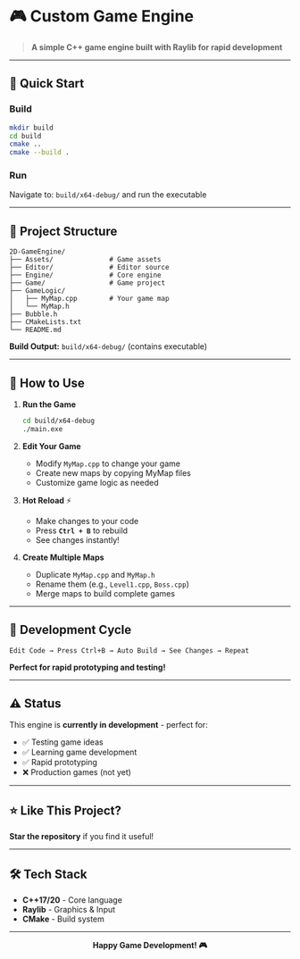 # 🎮 Custom Game Engine

> **A simple C++ game engine built with Raylib for rapid development**

---

## 🚀 **Quick Start**

### **Build**
```bash
mkdir build
cd build
cmake ..
cmake --build .
```

### **Run**
Navigate to: `build/x64-debug/` and run the executable

---

## 📁 **Project Structure**

```
2D-GameEngine/
├── Assets/              # Game assets 
├── Editor/              # Editor source
├── Engine/              # Core engine
├── Game/                # Game project
├── GameLogic/           
│   ├── MyMap.cpp        # Your game map
│   └── MyMap.h          
├── Bubble.h            
├── CMakeLists.txt      
└── README.md           
```

**Build Output:** `build/x64-debug/` (contains executable)

---

## 🎯 **How to Use**

1. **Run the Game**
   ```bash
   cd build/x64-debug
   ./main.exe
   ```

2. **Edit Your Game**
   - Modify `MyMap.cpp` to change your game
   - Create new maps by copying MyMap files
   - Customize game logic as needed

3. **Hot Reload** ⚡
   - Make changes to your code
   - Press **`Ctrl + B`** to rebuild
   - See changes instantly!

4. **Create Multiple Maps**
   - Duplicate `MyMap.cpp` and `MyMap.h`
   - Rename them (e.g., `Level1.cpp`, `Boss.cpp`)
   - Merge maps to build complete games

---

## 🔄 **Development Cycle**

```
Edit Code → Press Ctrl+B → Auto Build → See Changes → Repeat
```

**Perfect for rapid prototyping and testing!**

---

## ⚠️ **Status**

This engine is **currently in development** - perfect for:
- ✅ Testing game ideas
- ✅ Learning game development  
- ✅ Rapid prototyping
- ❌ Production games (not yet)

---

## ⭐ **Like This Project?**

**Star the repository** if you find it useful!

---

## 🛠️ **Tech Stack**
- **C++17/20** - Core language
- **Raylib** - Graphics & Input
- **CMake** - Build system

---

<div align="center">

**Happy Game Development! 🎮**

</div>
